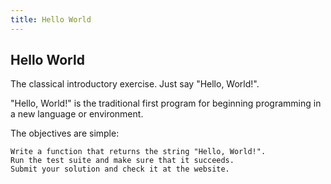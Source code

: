 ```yaml
---
title: Hello World
---
```


## Hello World
The classical introductory exercise. Just say "Hello, World!".

"Hello, World!" is the traditional first program for beginning programming in a new language or environment.

The objectives are simple:

    Write a function that returns the string "Hello, World!".
    Run the test suite and make sure that it succeeds.
    Submit your solution and check it at the website.

